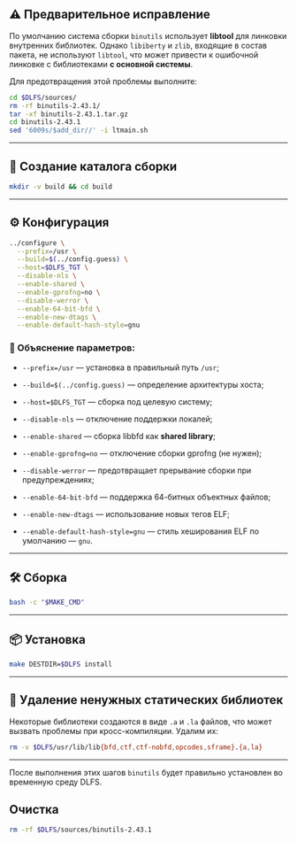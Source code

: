 
## ⚠️ Предварительное исправление

По умолчанию система сборки `binutils` использует **libtool** для линковки внутренних библиотек. Однако `libiberty` и `zlib`, входящие в состав пакета, не используют `libtool`, что может привести к ошибочной линковке с библиотеками **с основной системы**.

Для предотвращения этой проблемы выполните:

```bash
cd $DLFS/sources/
rm -rf binutils-2.43.1/
tar -xf binutils-2.43.1.tar.gz
cd binutils-2.43.1
sed '6009s/$add_dir//' -i ltmain.sh
```

---

## 📁 Создание каталога сборки

```bash
mkdir -v build && cd build
```

---

## ⚙️ Конфигурация

```bash
../configure \
  --prefix=/usr \
  --build=$(../config.guess) \
  --host=$DLFS_TGT \
  --disable-nls \
  --enable-shared \
  --enable-gprofng=no \
  --disable-werror \
  --enable-64-bit-bfd \
  --enable-new-dtags \
  --enable-default-hash-style=gnu
```

### 📌 Объяснение параметров:

- `--prefix=/usr` — установка в правильный путь `/usr`;
    
- `--build=$(../config.guess)` — определение архитектуры хоста;
    
- `--host=$DLFS_TGT` — сборка под целевую систему;
    
- `--disable-nls` — отключение поддержки локалей;
    
- `--enable-shared` — сборка libbfd как **shared library**;
    
- `--enable-gprofng=no` — отключение сборки gprofng (не нужен);
    
- `--disable-werror` — предотвращает прерывание сборки при предупреждениях;
    
- `--enable-64-bit-bfd` — поддержка 64-битных объектных файлов;
    
- `--enable-new-dtags` — использование новых тегов ELF;
    
- `--enable-default-hash-style=gnu` — стиль хеширования ELF по умолчанию — `gnu`.
    

---

## 🛠️ Сборка

```bash
bash -c "$MAKE_CMD"
```

---

## 📦 Установка

```bash
make DESTDIR=$DLFS install
```

---

## 🧹 Удаление ненужных статических библиотек

Некоторые библиотеки создаются в виде `.a` и `.la` файлов, что может вызвать проблемы при кросс-компиляции. Удалим их:

```bash
rm -v $DLFS/usr/lib/lib{bfd,ctf,ctf-nobfd,opcodes,sframe}.{a,la}
```

---

После выполнения этих шагов `binutils` будет правильно установлен во временную среду DLFS.

## Очистка

```bash
rm -rf $DLFS/sources/binutils-2.43.1
```
